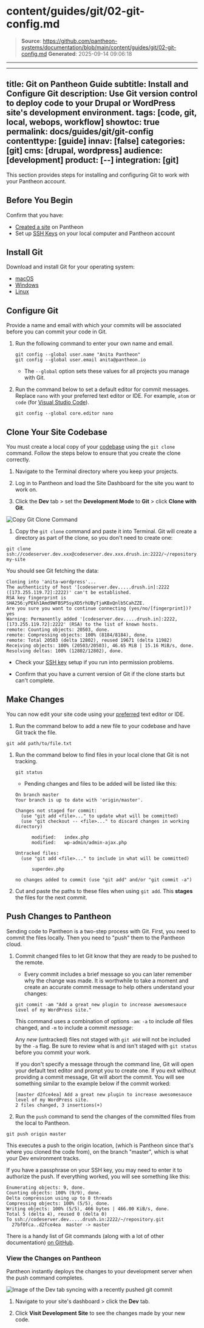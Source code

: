 # content/guides/git/02-git-config.md

> **Source**: https://github.com/pantheon-systems/documentation/blob/main/content/guides/git/02-git-config.md
> **Generated**: 2025-09-14 09:06:18

---

---
title: Git on Pantheon Guide
subtitle: Install and Configure Git
description: Use Git version control to deploy code to your Drupal or WordPress site's development environment.
tags: [code, git, local, webops, workflow]
showtoc: true
permalink: docs/guides/git/git-config
contenttype: [guide]
innav: [false]
categories: [git]
cms: [drupal, wordpress]
audience: [development]
product: [--]
integration: [git]
---

This section provides steps for installing and configuring Git to work with your Pantheon account.

## Before You Begin

Confirm that you have:

- [Created a site](/guides/legacy-dashboard/create-sites) on Pantheon
- Set up [SSH Keys](/ssh-keys) on your local computer and Pantheon account

## Install Git

Download and install Git for your operating system:

- [macOS](https://git-scm.com/download/mac)
- [Windows](https://git-scm.com/download/win)
- [Linux](https://git-scm.com/download/linux)

## Configure Git

Provide a name and email with which your commits will be associated before you can commit your code in Git.

1. Run the following command to enter your own name and email.

    ```bash{promptUser: user}
    git config --global user.name "Anita Pantheon"
    git config --global user.email anita@pantheon.io
    ```

    - The `--global` option sets these values for all projects you manage with Git.

1. Run the command below to set a default editor for commit messages. Replace `nano` with your preferred text editor or IDE. For example, `atom` or `code` (for [Visual Studio Code](/guides/local-development/visual-studio-code)).

    ```bash{promptUser: user}
    git config --global core.editor nano
    ```

## Clone Your Site Codebase

You must create a local copy of your [codebase](/guides/git/collaborative-development#git-repositories-on-pantheon) using the `git clone` command. Follow the steps below to ensure that you create the clone correctly.

1. Navigate to the Terminal directory where you keep your projects.

1. Log in to Pantheon and load the Site Dashboard for the site you want to work on.

1. Click the **<Icon icon="wrench" /> Dev** tab > set the **Development Mode** to **Git** > click **Clone with Git**.

  ![Copy Git Clone Command](../../../images/dashboard/new-dashboard/2024/_git-string.png)

1. Copy the `git clone` command and paste it into Terminal. Git will create a directory as part of the clone, so you don't need to create one:

  ```bash{promptUser: user}
  git clone ssh://codeserver.dev.xxx@codeserver.dev.xxx.drush.in:2222/~/repository.git my-site
  ```

  You should see Git fetching the data:

  ```git
  Cloning into 'anita-wordpress'...
  The authenticity of host '[codeserver.dev.....drush.in]:2222 ([173.255.119.72]:2222)' can't be established.
  RSA key fingerprint is SHA256:yPEkh1Amd9WFBSP5syXD5rhUByTjaKBxQnlb5CahZZE.
  Are you sure you want to continue connecting (yes/no/[fingerprint])? yes
  Warning: Permanently added '[codeserver.dev.....drush.in]:2222,[173.255.119.72]:2222' (RSA) to the list of known hosts.
  remote: Counting objects: 20503, done.
  remote: Compressing objects: 100% (8184/8184), done.
  remote: Total 20503 (delta 12802), reused 19671 (delta 11982)
  Receiving objects: 100% (20503/20503), 46.65 MiB | 15.16 MiB/s, done.
  Resolving deltas: 100% (12802/12802), done.
  ```

- Check your [SSH key](/ssh-keys) setup if you run into permission problems.
  
- Confirm that you have a current version of Git if the clone starts but can't complete.

## Make Changes

You can now edit your site code using your [preferred](https://xkcd.com/378/ "XKCD comic about text editors") text editor or IDE.

1. Run the command below to add a new file to your codebase and have Git track the file.

  ```bash{promptUser: user}
  git add path/to/file.txt
  ```

1. Run the command below to find files in your local clone that Git is not tracking.

    ```bash{promptUser: user}
    git status
    ```

    - Pending changes and files to be added will be listed like this:

    ```git
    On branch master
    Your branch is up to date with 'origin/master'.

    Changes not staged for commit:
      (use "git add <file>..." to update what will be committed)
      (use "git checkout -- <file>..." to discard changes in working directory)

          modified:   index.php
          modified:   wp-admin/admin-ajax.php

    Untracked files:
      (use "git add <file>..." to include in what will be committed)

          superdev.php

    no changes added to commit (use "git add" and/or "git commit -a")
    ```

1. Cut and paste the paths to these files when using `git add`. This **stages** the files for the next commit.

## Push Changes to Pantheon

Sending code to Pantheon is a two-step process with Git. First, you need to commit the files locally. Then you need to "push" them to the Pantheon cloud.

1. Commit changed files to let Git know that they are ready to be pushed to the remote.

    - Every commit includes a brief message so you can later remember why the change was made. It is worthwhile to take a moment and create an accurate commit message to help others understand your changes:

    ```bash{promptUser: user}
    git commit -am "Add a great new plugin to increase awesomesauce level of my WordPress site."
    ```

    This command uses a combination of options `-am`: `-a` to include *all* files changed, and `-m` to include a commit *message*:

    <Alert type="info" title="Note">

    Any _new_ (untracked) files not staged with `git add` will not be included by the `-a` flag. Be sure to review what is and isn't staged with `git status` before you commit your work.

    </Alert>

    If you don't specify a message through the command line, Git will open your default text editor and prompt you to create one. If you exit without providing a commit message, Git will abort the commit. You will see something similar to the example below if the commit worked:

    ```git
    [master d2fce4ea] Add a great new plugin to increase awesomesauce level of my WordPress site.
    2 files changed, 3 insertions(+)
    ```

1. Run the `push` command to send the changes of the committed files from the local to Pantheon.

  ```bash{promptUser: user}
  git push origin master
  ```

  This executes a push to the origin location, (which is Pantheon since that's where you cloned the code from), on the branch "master", which is what your Dev environment tracks.

  If you have a passphrase on your SSH key, you may need to enter it to authorize the push. If everything worked, you will see something like this:

  ```git
  Enumerating objects: 9, done.
  Counting objects: 100% (9/9), done.
  Delta compression using up to 8 threads
  Compressing objects: 100% (5/5), done.
  Writing objects: 100% (5/5), 466 bytes | 466.00 KiB/s, done.
  Total 5 (delta 4), reused 0 (delta 0)
  To ssh://codeserver.dev.....drush.in:2222/~/repository.git
    27bf0fca..d2fce4ea  master -> master
  ```

There is a handy list of Git commands (along with a lot of other documentation) [on GitHub](https://github.com/AlexZeitler/gitcheatsheet/blob/master/gitcheatsheet.pdf "Alex Zeitler's Git cheat sheet PDF").

### View the Changes on Pantheon

Pantheon instantly deploys the changes to your development server when the push command completes.

![Image of the Dev tab syncing with a recently pushed git commit](../../../images/dashboard/sync-code.png)

1. Navigate to your site's dashboard > click the **<Icon icon="wrench" /> Dev** tab.

1. Click **Visit Development Site** to see the changes made by your new code.
